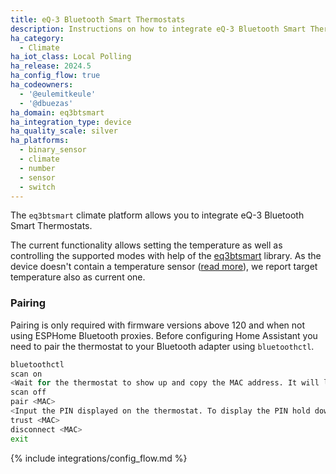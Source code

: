 ```yaml
---
title: eQ-3 Bluetooth Smart Thermostats
description: Instructions on how to integrate eQ-3 Bluetooth Smart Thermostats into Home Assistant.
ha_category:
  - Climate
ha_iot_class: Local Polling
ha_release: 2024.5
ha_config_flow: true
ha_codeowners:
  - '@eulemitkeule'
  - '@dbuezas'
ha_domain: eq3btsmart
ha_integration_type: device
ha_quality_scale: silver
ha_platforms:
  - binary_sensor
  - climate
  - number
  - sensor
  - switch
---
```


The `eq3btsmart` climate platform allows you to integrate eQ-3 Bluetooth Smart Thermostats.

The current functionality allows setting the temperature as well as controlling the supported modes with help of the [eq3btsmart](https://github.com/eulemitkeule/eq3btsmart) library.
As the device doesn't contain a temperature sensor ([read more](https://forum.fhem.de/index.php/topic,39308.15.html)), we report target temperature also as current one.

### Pairing

Pairing is only required with firmware versions above 120 and when not using ESPHome Bluetooth proxies.
Before configuring Home Assistant you need to pair the thermostat to your Bluetooth adapter using `bluetoothctl`.

```bash
bluetoothctl
scan on
<Wait for the thermostat to show up and copy the MAC address. It will look something like this: [NEW] Device 00:1A:23:27:F8:4E CC-RT-BLE>
scan off
pair <MAC>
<Input the PIN displayed on the thermostat. To display the PIN hold down the main button.>
trust <MAC>
disconnect <MAC>
exit
```

{% include integrations/config_flow.md %}

